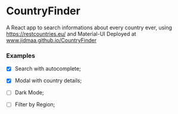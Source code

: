 # CountryFinder
A React app to search informations about every country ever, using https://restcountries.eu/ and Material-UI
Deployed at www.jidmaa.github.io/CountryFinder
### Examples

- [x] Search with autocomplete;
- [x] Modal with country details;
- [ ] Dark Mode;
- [ ] Filter by Region;

